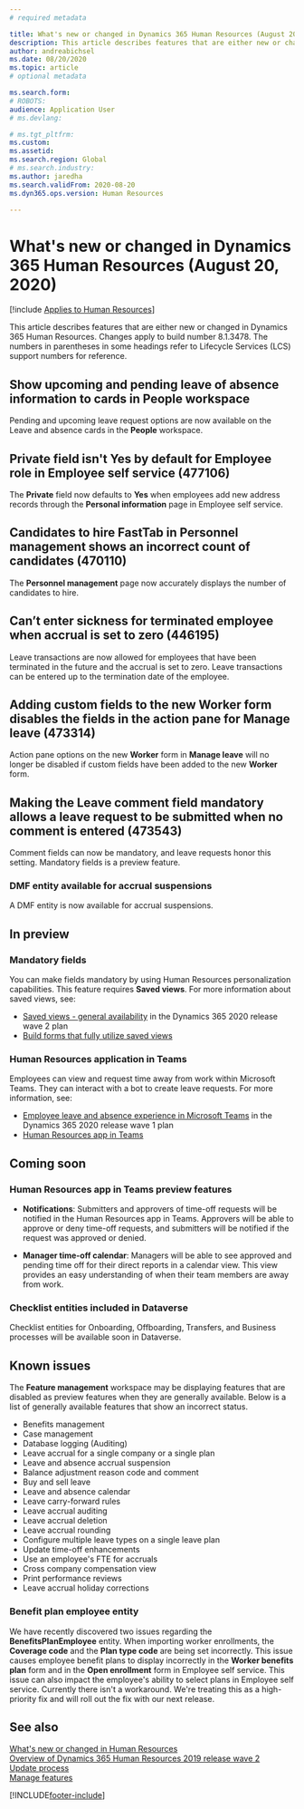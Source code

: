 ```yaml
---
# required metadata

title: What's new or changed in Dynamics 365 Human Resources (August 20, 2020)
description: This article describes features that are either new or changed in Microsoft Dynamics 365 Human Resources for August 20, 2020.
author: andreabichsel
ms.date: 08/20/2020
ms.topic: article
# optional metadata

ms.search.form: 
# ROBOTS: 
audience: Application User
# ms.devlang: 

# ms.tgt_pltfrm: 
ms.custom: 
ms.assetid: 
ms.search.region: Global
# ms.search.industry: 
ms.author: jaredha
ms.search.validFrom: 2020-08-20
ms.dyn365.ops.version: Human Resources

---
```


# What's new or changed in Dynamics 365 Human Resources (August 20, 2020)

[!include [Applies to Human Resources](../includes/applies-to-hr.md)]



This article describes features that are either new or changed in Dynamics 365 Human Resources. Changes apply to build number 8.1.3478. The numbers in parentheses in some headings refer to Lifecycle Services (LCS) support numbers for reference.

## Show upcoming and pending leave of absence information to cards in People workspace

Pending and upcoming leave request options are now available on the Leave and absence cards in the **People** workspace.

## Private field isn't Yes by default for Employee role in Employee self service (477106)

The **Private** field now defaults to **Yes** when employees add new address records through the **Personal information** page in Employee self service. 

## Candidates to hire FastTab in Personnel management shows an incorrect count of candidates (470110)

The **Personnel management** page now accurately displays the number of candidates to hire. 

## Can’t enter sickness for terminated employee when accrual is set to zero (446195)

Leave transactions are now allowed for employees that have been terminated in the future and the accrual is set to zero. Leave transactions can be entered up to the termination date of the employee. 

## Adding custom fields to the new Worker form disables the fields in the action pane for Manage leave (473314)

Action pane options on the new **Worker** form in **Manage leave** will no longer be disabled if custom fields have been added to the new **Worker** form.

## Making the Leave comment field mandatory allows a leave request to be submitted when no comment is entered (473543)

Comment fields can now be mandatory, and leave requests honor this setting. Mandatory fields is a preview feature.

### DMF entity available for accrual suspensions

A DMF entity is now available for accrual suspensions.

## In preview

### Mandatory fields

You can make fields mandatory by using Human Resources personalization capabilities. This feature requires **Saved views**. For more information about saved views, see:

- [Saved views - general availability](/dynamics365-release-plan/2020wave2/finance-operations/finance-operations-crossapp-capabilities/saved-views--general-availability) in the Dynamics 365 2020 release wave 2 plan
- [Build forms that fully utilize saved views](../fin-ops-core/dev-itpro/user-interface/understanding-saved-views.md)

### Human Resources application in Teams

Employees can view and request time away from work within Microsoft Teams. They can interact with a bot to create leave requests. For more information, see:

- [Employee leave and absence experience in Microsoft Teams](/dynamics365-release-plan/2020wave1/dynamics365-human-resources/employee-leave-absence-experience-teams) in the Dynamics 365 2020 release wave 1 plan
- [Human Resources app in Teams](./hr-admin-teams-leave-app.md)

## Coming soon

### Human Resources app in Teams preview features
 
-  **Notifications**: Submitters and approvers of time-off requests will be notified in the Human Resources app in Teams. Approvers will be able to approve or deny time-off requests, and submitters will be notified if the request was approved or denied.
 
- **Manager time-off calendar**: Managers will be able to see approved and pending time off for their direct reports in a calendar view. This view provides an easy understanding of when their team members are away from work.

### Checklist entities included in Dataverse

Checklist entities for Onboarding, Offboarding, Transfers, and Business processes will be available soon in Dataverse.

## Known issues

The **Feature management** workspace may be displaying features that are disabled as preview features when they are generally available. Below is a list of generally available features that show an incorrect status. 

- Benefits management
- Case management
- Database logging (Auditing)
- Leave accrual for a single company or a single plan
- Leave and absence accrual suspension
- Balance adjustment reason code and comment
- Buy and sell leave
- Leave and absence calendar
- Leave carry-forward rules
- Leave accrual auditing
- Leave accrual deletion
- Leave accrual rounding
- Configure multiple leave types on a single leave plan
- Update time-off enhancements
- Use an employee's FTE for accruals
- Cross company compensation view
- Print performance reviews
- Leave accrual holiday corrections

### Benefit plan employee entity 

We have recently discovered two issues regarding the **BenefitsPlanEmployee** entity. When importing worker enrollments, the **Coverage code** and the **Plan type code** are being set incorrectly. This issue causes employee benefit plans to display incorrectly in the **Worker benefits plan** form and in the **Open enrollment** form in Employee self service. This issue can also impact the employee's ability to select plans in Employee self service. Currently there isn't a workaround. We're treating this as a high-priority fix and will roll out the fix with our next release.

## See also

[What's new or changed in Human Resources](hr-admin-whats-new.md)</br>
[Overview of Dynamics 365 Human Resources 2019 release wave 2](/dynamics365-release-plan/2019wave2/dynamics365-human-resources/)</br>
[Update process](hr-admin-setup-update-process.md)</br>
[Manage features](hr-admin-manage-features.md)


[!INCLUDE[footer-include](../includes/footer-banner.md)]